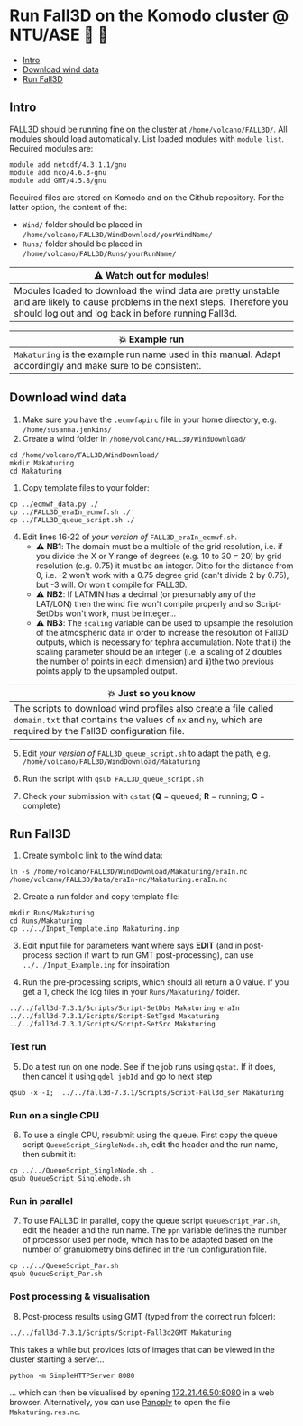 # Run Fall3D on the Komodo cluster @ NTU/ASE :volcano: :tiger2:

  - [Intro](#intro)
  - [Download wind data](#download-wind-data)
  - [Run Fall3D](#run-fall3d)

## Intro
FALL3D should be running fine on the cluster at ```/home/volcano/FALL3D/```. All modules should load automatically. List loaded modules with ```module list```. Required modules are:

```
module add netcdf/4.3.1.1/gnu
module add nco/4.6.3-gnu
module add GMT/4.5.8/gnu
```

Required files are stored on Komodo and on the Github repository. For the latter option, the content of the:
- ```Wind/``` folder should be placed in ```/home/volcano/FALL3D/WindDownload/yourWindName/```
- ```Runs/``` folder should be placed in ```/home/volcano/FALL3D/Runs/yourRunName/```

|:warning: Watch out for modules! |
|---|
| Modules loaded to download the wind data are pretty unstable and are likely to cause problems in the next steps. Therefore you should log out and log back in before running Fall3d.| 


|:boom: Example run |
|---|
| ```Makaturing``` is the example run name used in this manual. Adapt accordingly and make sure to be consistent.| 


## Download wind data
1. Make sure you have the ```.ecmwfapirc``` file in your home directory, e.g. ```/home/susanna.jenkins/```
2. Create a wind folder in ```/home/volcano/FALL3D/WindDownload/```
```
cd /home/volcano/FALL3D/WindDownload/
mkdir Makaturing
cd Makaturing
```

1. Copy template files to your folder:

```
cp ../ecmwf_data.py ./
cp ../FALL3D_eraIn_ecmwf.sh ./
cp ../FALL3D_queue_script.sh ./
```

4. Edit lines 16-22 of *your version of* ```FALL3D_eraIn_ecmwf.sh```. 
    - :warning: **NB1**: The domain must be a multiple of the grid resolution, i.e. if you divide the X or Y range of degrees (e.g. 10 to 30 = 20) by grid resolution (e.g. 0.75) it must be an integer. Ditto for the distance from 0, i.e. -2 won't work with a 0.75 degree grid (can't divide 2 by 0.75), but -3 will. Or won't compile for FALL3D. 
    - :warning: **NB2**: If LATMIN has a decimal (or presumably any of the LAT/LON) then the wind file won't compile properly and so Script-SetDbs won't work, must be integer...
    - :warning: **NB3**: The ```scaling``` variable can be used to upsample the resolution of the atmospheric data in order to increase the resolution of Fall3D outputs, which is necessary for tephra accumulation. Note that i) the scaling parameter should be an integer (i.e. a scaling of 2 doubles the number of points in each dimension) and ii)the two previous points apply to the upsampled output.

|:boom: Just so you know |
|---|
| The scripts to download wind profiles also create a file called ```domain.txt``` that contains the values of ```nx``` and ```ny```, which are required by the Fall3D configuration file.| 


5. Edit *your version of* ```FALL3D_queue_script.sh``` to adapt the path, e.g. ```/home/volcano/FALL3D/WindDownload/Makaturing```

6. Run the script with ```qsub FALL3D_queue_script.sh```
7. Check your submission with ```qstat``` (**Q** = queued; **R** = running; **C** = complete)



## Run Fall3D

1. Create symbolic link to the wind data:

```
ln -s /home/volcano/FALL3D/WindDownload/Makaturing/eraIn.nc /home/volcano/FALL3D/Data/eraIn-nc/Makaturing.eraIn.nc
```

2. Create a run folder and copy template file:
```
mkdir Runs/Makaturing 
cd Runs/Makaturing
cp ../../Input_Template.inp Makaturing.inp
```

3. Edit input file for parameters want where says **EDIT** (and in post-process section if want to run GMT post-processing), can use ```../../Input_Example.inp``` for inspiration 

4. Run the pre-processing scripts, which should all return a 0 value. If you get a 1, check the log files in your ```Runs/Makaturing/``` folder.
```
../../fall3d-7.3.1/Scripts/Script-SetDbs Makaturing eraIn
../../fall3d-7.3.1/Scripts/Script-SetTgsd Makaturing
../../fall3d-7.3.1/Scripts/Script-SetSrc Makaturing
```

### Test run
5. Do a test run on one node. See if the job runs using ```qstat```. If it does, then cancel it using ```qdel jobId``` and go to next step
```
qsub -x -I;  ../../fall3d-7.3.1/Scripts/Script-Fall3d_ser Makaturing
```

### Run on a single CPU
6. To use a single CPU, resubmit using the queue. First copy the queue script ```QueueScript_SingleNode.sh```, edit the header and the run name, then submit it: 
```
cp ../../QueueScript_SingleNode.sh . 
qsub QueueScript_SingleNode.sh
```

### Run in parallel
7. To use FALL3D in parallel, copy the queue script ```QueueScript_Par.sh```, edit the header and the run name. The ```ppn``` variable defines the number of processor used per node, which has to be adapted based on the number of granulometry bins defined in the run configuration file. 

```
cp ../../QueueScript_Par.sh
qsub QueueScript_Par.sh
```

###  Post processing & visualisation

8.  Post-process results using GMT (typed from the correct run folder): 
```
../../fall3d-7.3.1/Scripts/Script-Fall3d2GMT Makaturing
```  
This takes a while but provides lots of images that can be viewed in the cluster starting a server...
```
python -m SimpleHTTPServer 8080
```
... which can then be visualised by opening [172.21.46.50:8080](172.21.46.50:8080) in a web browser. Alternatively, you can use [Panoply](https://www.giss.nasa.gov/tools/panoply/download/) to open the file ```Makaturing.res.nc```.

